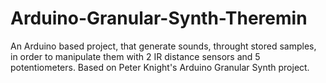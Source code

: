 # Arduino-Granular-Synth-Theremin
An Arduino based project, that generate sounds, throught stored samples, in order to manipulate them with 2 IR distance sensors and 5 potentiometers.
Based on Peter Knight's Arduino Granular Synth project. 
